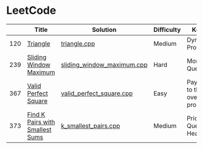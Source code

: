 LeetCode
========

| | Title | Solution | Difficulty |Key Point|
|---| --- | ---| --- |---|
|120|[Triangle](https://leetcode.com/problems/triangle/description)|[triangle.cpp](algorithms/triangle/triangle.cpp)|Medium| Dynamic Programming|
|239|[Sliding Window Maximum](https://leetcode.com/problems/sliding-window-maximum/description/)|[sliding_window_maximum.cpp](algorithms/sliding_window_maximum/sliding_window_maximum.cpp)|Hard| Monotonic Queue|
|367|[Valid Perfect Square](https://leetcode.com/problems/valid-perfect-square/description/)|[valid_perfect_square.cpp](algorithms/valid_perfect_square/valid_perfect_square.cpp)|Easy|Pay attention to the overflow problem.|
|373|[Find K Pairs with Smallest Sums](https://leetcode.com/problems/find-k-pairs-with-smallest-sums/description/)|[k_smallest_pairs.cpp](algorithms/find_k_pairs_with_smallest_sums/k_smallest_pairs.cpp)|Medium|Priority Queue / Heap|
